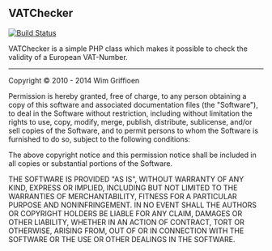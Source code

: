 VATChecker
----------

[![Build Status](https://travis-ci.org/wgriffioen/vatchecker.png?branch=master)](https://travis-ci.org/wgriffioen/vatchecker)

VATChecker is a simple PHP class which makes it possible to check the validity of a European VAT-Number.

----
Copyright © 2010 - 2014 Wim Griffioen

Permission is hereby granted, free of charge, to any person
obtaining a copy of this software and associated documentation
files (the "Software"), to deal in the Software without
restriction, including without limitation the rights to use,
copy, modify, merge, publish, distribute, sublicense, and/or sell
copies of the Software, and to permit persons to whom the
Software is furnished to do so, subject to the following
conditions:

The above copyright notice and this permission notice shall be
included in all copies or substantial portions of the Software.

THE SOFTWARE IS PROVIDED "AS IS", WITHOUT WARRANTY OF ANY KIND,
EXPRESS OR IMPLIED, INCLUDING BUT NOT LIMITED TO THE WARRANTIES
OF MERCHANTABILITY, FITNESS FOR A PARTICULAR PURPOSE AND
NONINFRINGEMENT. IN NO EVENT SHALL THE AUTHORS OR COPYRIGHT
HOLDERS BE LIABLE FOR ANY CLAIM, DAMAGES OR OTHER LIABILITY,
WHETHER IN AN ACTION OF CONTRACT, TORT OR OTHERWISE, ARISING
FROM, OUT OF OR IN CONNECTION WITH THE SOFTWARE OR THE USE OR
OTHER DEALINGS IN THE SOFTWARE.